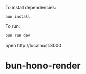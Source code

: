 To install dependencies:
```sh
bun install
```

To run:
```sh
bun run dev
```

open http://localhost:3000
# bun-hono-render
